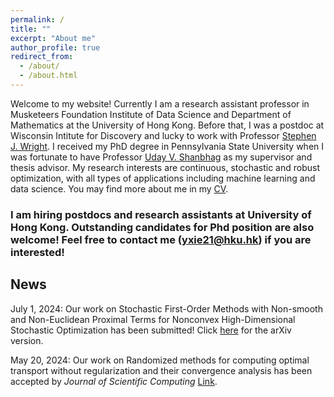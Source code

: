 ```yaml
---
permalink: /
title: ""
excerpt: "About me"
author_profile: true
redirect_from: 
  - /about/
  - /about.html
---
```



Welcome to my website! Currently I am a research assistant professor in Musketeers Foundation Institute of Data Science and Department of Mathematics at the University of Hong Kong. Before that, I was a postdoc at Wisconsin Intitute for Discovery and lucky to work with Professor [Stephen J. Wright](http://pages.cs.wisc.edu/~swright/). I received my PhD degree in Pennsylvania State University when I was fortunate to have Professor [Uday V. Shanbhag](http://www.personal.psu.edu/vvs3/) as my supervisor and thesis advisor. My research interests are continuous, stochastic and robust optimization, with all types of applications including machine learning and data science. You may find more about me in my [CV](https://yue-xie.github.io/files/CV_YueXie_2024.pdf).

### I am hiring postdocs and research assistants at University of Hong Kong. Outstanding candidates for Phd position are also welcome! Feel free to contact me (yxie21@hku.hk) if you are interested! 



## News

July 1, 2024: Our work on Stochastic First-Order Methods with Non-smooth and Non-Euclidean Proximal Terms for Nonconvex High-Dimensional Stochastic Optimization has been submitted! Click [here](https://arxiv.org/abs/2406.19475) for the arXiv version.

May 20, 2024: Our work on Randomized methods for computing optimal transport without regularization and their convergence analysis has been accepted by <i>Journal of Scientific Computing</i> [Link](https://link.springer.com/article/10.1007/s10915-024-02570-w).


